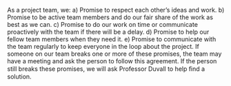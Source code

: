 As a project team, we:
a) Promise to respect each other’s ideas and work.
b) Promise to be active team members and do our fair share of the work as best as we can.
c) Promise to do our work on time or communicate proactively with the team if there will be a delay.
d) Promise to help our fellow team members when they need it.
e) Promise to communicate with the team regularly to keep everyone in the loop about the project.
If someone on our team breaks one or more of these promises, the team may have a meeting and ask the person to follow this agreement. If the person still breaks these promises, we will ask Professor Duvall to help ﬁnd a solution.
